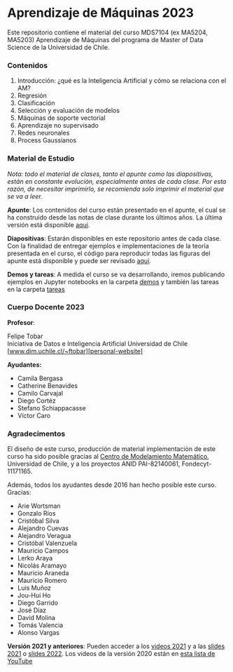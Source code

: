 # Aprendizaje de Máquinas 2023

Este repositorio contiene el material del curso MDS7104 (ex MA5204, MA5203) Aprendizaje de Máquinas del programa de Master of Data Science de la Universidad de Chile.

### Contenidos
1. Introducción: ¿qué es la Inteligencia Artificial y cómo se relaciona con el AM?
2. Regresión
3. Clasificación
4. Selección y evaluación de modelos
5. Máquinas de soporte vectorial
6. Aprendizaje no supervisado
7. Redes neuronales
8. Process Gaussianos

### Material de Estudio

*Nota: todo el material de clases, tanto el apunte como las diapositivas, están en constante evolución, especialmente antes de cada clase. Por esta razón, de necesitar imprimirlo, se recomienda solo imprimir el material que se va a leer.* 

**Apunte**: Los contenidos del curso están presentado en el apunte, el cual se ha construido desde las notas de clase durante los últimos años. La última versión está disponible [aquí][link-apunte]. 

**Diapositivas**: Estarán disponibles en este repositorio antes de cada clase. Con la finalidad de entregar ejemplos e implementaciones de la teoría presentada en el curso, el código para reproducir todas las figuras del apunte está disponible y puede ser revisado [aquí][slides-2023].





**Demos y tareas**: A medida el curso se va desarrollando, iremos publicando ejemplos en Jupyter notebooks en la carpeta [demos][demos-JN] y también las tareas en la carpeta [tareas][tareas-f]

### Cuerpo Docente 2023

**Profesor**:  

Felipe Tobar  
Iniciativa de Datos e Inteligencia Artificial
Universidad de Chile  
[www.dim.uchile.cl/~ftobar][personal-website]  

**Ayudantes:** 

- Camila Bergasa
- Catherine Benavides
- Camilo Carvajal
- Diego Cortéz
- Stefano Schiappacasse
- Víctor Caro

### Agradecimentos
El diseño de este curso, producción de material implementación de este curso ha sido posible gracias al [Centro de Modelamiento Matemático][CMM-link], Universidad de Chile, y a los proyectos ANID PAI-82140061, Fondecyt-11171165.  

Además, todos los ayudantes desde 2016 han hecho posible este curso. Gracias:

- Arie Wortsman
- Gonzalo Ríos
- Cristóbal Silva
- Alejandro Cuevas 
- Alejandro Veragua
- Cristóbal Valenzuela
- Mauricio Campos
- Lerko Araya
- Nicolás Aramayo
- Mauricio Araneda
- Mauricio Romero
- Luis Muñoz
- Jou-Hui Ho
- Diego Garrido
- José Díaz
- David Molina
- Tomás Valencia
- Alonso Vargas


**Versión 2021 y anteriores**: Pueden acceder a los [videos 2021][youtube-2021] y a las [slides 2021][slides-2021] o [slides 2022][slides-2022]. Los videos de la versión 2020 están en [esta lista de YouTube][youtube-2020]


[link-apunte]: https://github.com/GAMES-UChile/Curso-Aprendizaje-de-Maquinas/blob/master/notas_de_clase.pdf
[link-notebook]: https://github.com/GAMES-UChile/Curso-Aprendizaje-de-Maquinas/blob/master/img/iguras%202.ipynb
[personal-website]: http://www.dim.uchile.cl/~ftobar/
[otras-p]: https://github.com/GAMES-UChile/Curso-Aprendizaje-de-Maquinas/tree/master/otras%20presentaciones
[demos-JN]: https://github.com/GAMES-UChile/Curso-Aprendizaje-de-Maquinas/tree/master/demos
[tareas-f]: https://github.com/GAMES-UChile/Curso-Aprendizaje-de-Maquinas/tree/master/tareas
[youtube-2020]: https://youtube.com/playlist?list=PLFX0Z9rxM84Dq9klOIdE3OCfIx6QqatR8
[youtube-2021]: https://youtube.com/playlist?list=PLFX0Z9rxM84C0KhynBxdsROl8UERMUZBV
[CMM-link]: https://www.cmm.uchile.cl/

[slides-2021]: https://github.com/GAMES-UChile/Curso-Aprendizaje-de-Maquinas/blob/master/diapositivas/2021/
[slides-2022]: https://github.com/GAMES-UChile/Curso-Aprendizaje-de-Maquinas/blob/master/diapositivas/2022/
[slides-2023]: https://github.com/GAMES-UChile/Curso-Aprendizaje-de-Maquinas/blob/master/diapositivas/2023/

